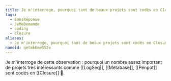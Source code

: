 ```yaml
---
title: Je m'interroge, pourquoi tant de beaux projets sont codés en Closure ?
tags:
  - SansRéponse
  - JeMeDemande
  - coding
  - closure
aliases:
  - Je m'interroge, pourquoi tant de beaux projets sont codés en Closure ?
nanoid: qetmk6me552x
---
```

Je m'interroge de cette observation : pourquoi un nombre assez important de projets très intéressants comme [[LogSeq]], [[Metabase]], [[Penpot]] sont codés en [[Closure]] 🤔.
